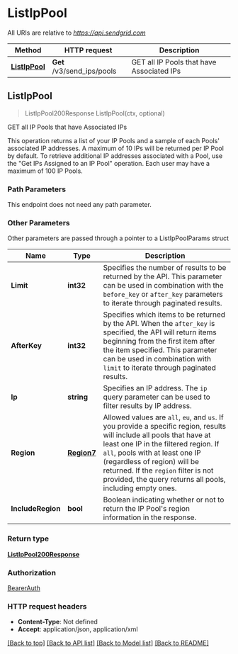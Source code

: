 # ListIpPool

All URIs are relative to *https://api.sendgrid.com*

Method | HTTP request | Description
------------- | ------------- | -------------
[**ListIpPool**](ListIpPool.md#ListIpPool) | **Get** /v3/send_ips/pools | GET all IP Pools that have Associated IPs



## ListIpPool

> ListIpPool200Response ListIpPool(ctx, optional)

GET all IP Pools that have Associated IPs

This operation returns a list of your IP Pools and a sample of each Pools' associated IP addresses.  A maximum of 10 IPs will be returned per IP Pool by default. To retrieve additional IP addresses associated with a Pool, use the \"Get IPs Assigned to an IP Pool\" operation. Each user may have a maximum of 100 IP Pools.

### Path Parameters

This endpoint does not need any path parameter.

### Other Parameters

Other parameters are passed through a pointer to a ListIpPoolParams struct


Name | Type | Description
------------- | ------------- | -------------
**Limit** | **int32** | Specifies the number of results to be returned by the API. This parameter can be used in combination with the `before_key` or `after_key` parameters to iterate through paginated results.
**AfterKey** | **int32** | Specifies which items to be returned by the API. When the `after_key` is specified, the API will return items beginning from the first item after the item specified. This parameter can be used in combination with `limit` to iterate through paginated results.
**Ip** | **string** | Specifies an IP address. The `ip` query parameter can be used to filter results by IP address.
**Region** | [**Region7**](Region7Region7.md) | Allowed values are `all`, `eu`, and `us`. If you provide a specific region, results will include all pools that have at least one IP in the filtered region. If `all`, pools with at least one IP (regardless of region) will be returned. If the `region` filter is not provided, the query returns all pools, including empty ones.
**IncludeRegion** | **bool** | Boolean indicating whether or not to return the IP Pool's region information in the response.

### Return type

[**ListIpPool200Response**](ListIpPool200Response.md)

### Authorization

[BearerAuth](../README.md#BearerAuth)

### HTTP request headers

- **Content-Type**: Not defined
- **Accept**: application/json, application/xml

[[Back to top]](#) [[Back to API list]](../README.md#documentation-for-api-endpoints)
[[Back to Model list]](../README.md#documentation-for-models)
[[Back to README]](../README.md)


